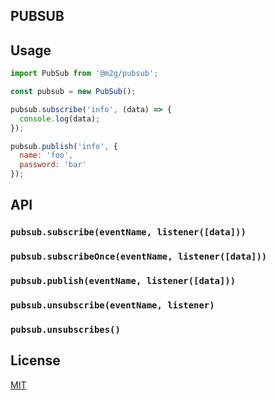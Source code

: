 ## PUBSUB

## Usage
```js
import PubSub from '@m2g/pubsub';

const pubsub = new PubSub();

pubsub.subscribe('info', (data) => {
  console.log(data);
});

pubsub.publish('info', {
  name: 'foo',
  password: 'bar'
});
```

## API

### `pubsub.subscribe(eventName, listener([data]))`
### `pubsub.subscribeOnce(eventName, listener([data]))`
### `pubsub.publish(eventName, listener([data]))`
### `pubsub.unsubscribe(eventName, listener)`
### `pubsub.unsubscribes()`

## License
[MIT](https://tldrlegal.com/license/mit-license)